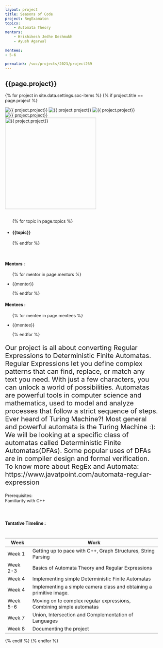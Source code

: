 ```yaml
---
layout: project
title: Seasons of Code
project: RegExamaton
topics:
    - Automata Theory 
mentors:
    - Hrishikesh Jedhe Deshmukh
    - Ayush Agarwal
    
mentees:
- 5-6
    
permalink: /soc/projects/2023/project269
---
```


<h2 class="display1 m-3 p-3 text-center project-title">{{page.project}}</h2>

{% for project in site.data.settings.soc-items %}
{% if project.title == page.project %}

<div class ="img-soc d-block"> 
    <img src="{{ site.baseurl }}/{{ project.image }}" alt="{{ project.project}}" class="image-1">
    <img src="{{ site.baseurl }}/{{ project.image }}" alt="{{ project.project}}" class="image-2">
    <img src="{{ site.baseurl }}/{{ project.image }}" alt="{{ project.project}}" class="image-3">
    <img src="{{ site.baseurl }}/{{ project.image }}" alt="{{ project.project}}" class="image-4">
</div>
<div class = "mobile-img-soc">
  <img src="{{ site.baseurl }}/{{ project.image }}"  width = "300" height="300" alt="{{ project.project}}" class="border rounded">
  </div>
<div >
    <br>
    <ul>
        {% for topic in page.topics %}
        <li><h4 class="text-primary text-center topics">{{topic}}</h4></li>
        {% endfor %}
    </ul>
    <br>
    <h4 class="display3  ">Mentors :</h4> 
    <ul>
        {% for mentor in page.mentors %}
        <li><p class="lead">{{mentor}}</p></li>
        {% endfor %}
    </ul>
    <h4 class="display3  ">Mentees :</h4> 
    <ul>
        {% for mentee in page.mentees %}
        <li><p class="lead">{{mentee}}</p></li>
        {% endfor %}
    </ul>
</div>
<div >
    <p class="display3 project-desc" style = "font-size:22px;" >
Our project is all about converting Regular Expressions to Deterministic Finite Automatas. Regular Expressions let you define complex patterns that can find, replace, or match any text you need. With just a few characters, you can unlock a world of possibilities. Automatas are powerful tools in computer science and mathematics, used to model and analyze processes that follow a strict sequence of steps. Ever heard of Turing Machine?! Most general and powerful automata is the Turing Machine :): We will be looking at a specific class of automatas called Deterministic Finite Automatas(DFAs). Some popular uses of DFAs are in compiler design and formal verification. To know more about RegEx and Automata: https://www.javatpoint.com/automata-regular-expression</p>

Prerequisites:<br>
Familiarity with C++<br>
        <br>
    </p>
</div>
<div class = "d-flex flex-wrap">
<div>
    <h4 class="display3" style="margin:40px 0px 40px 0px;">Tentative Timeline :</h4>
    <table class="table table-striped w-100">
    <thead>
        <tr>
        <th>Week</th>
        <th>Work</th>
        </tr>
    </thead>
    <tbody>
    <tr>
      <td  >Week 1</td>
      <td>Getting up to pace with C++, Graph Structures, String Parsing
</td>
    </tr>
    <tr>
      <td>Week 2-3</td>
      <td>Basics of Automata Theory and Regular Expressions </td>
    </tr>
    <tr>
      <td>Week 4</td>
      <td>Implementing simple Deterministic Finite Automatas</td>
    </tr>
    <tr>
      <td>Week 4</td>
      <td>Implementing a simple camera class and obtaining a primitive image.</td>
    </tr>
    <tr>
      <td>Week 5-6</td>
      <td>Moving on to complex regular expressions, Combining simple automatas</td>
    </tr>
     <tr>
      <td>Week 7</td>
      <td>Union, Intersection and Complementation of Languages</td>
    </tr>
     <tr>
      <td>Week 8</td>
      <td>Documenting the project</td>
    </tr>
    </tbody>
    </table>
</div>
</div>
{% endif %}
{% endfor %}
